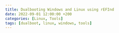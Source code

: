 ```yaml
---
title: Dualbooting Windows and Linux using rEFInd
date: 2022-09-01 12:00:00 +200
categories: [Linux, Tools]
tags: [dualboot, linux, windows, tools]
---
```


